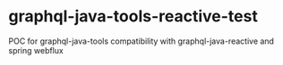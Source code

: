 # graphql-java-tools-reactive-test
POC for graphql-java-tools compatibility with graphql-java-reactive and spring webflux
